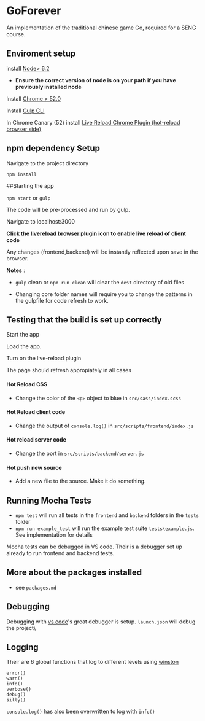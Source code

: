 # GoForever

An implementation of the traditional chinese game Go, required for a SENG course.

## Enviroment setup

install [Node> 6.2](https://nodejs.org/en/) 

* **Ensure the correct version of node is on your path if you have previously installed node**

Install [Chrome > 52.0](https://www.google.com/chrome/browser/canary.html)

Install [Gulp CLI](https://github.com/gulpjs/gulp/blob/master/docs/getting-started.md)

In Chrome Canary (52) install [Live Reload Chrome Plugin (hot-reload browser side)](https://chrome.google.com/webstore/detail/livereload/jnihajbhpnppcggbcgedagnkighmdlei?hl=en)

## npm dependency Setup

Navigate to the project directory

````npm install````

##Starting the app

````npm start```` or ````gulp````

The code will be pre-processed and run by gulp. 

Navigate to localhost:3000 

**Click the [livereload browser plugin](https://chrome.google.com/webstore/detail/livereload/jnihajbhpnppcggbcgedagnkighmdlei?hl=en) icon to enable live reload of client code**

Any changes (frontend,backend) will be instantly reflected upon save in the browser.

**Notes** : 

* ````gulp```` clean or ````npm run clean```` will clear the ````dest```` directory of old files

* Changing core folder names will require you to change the patterns in the gulpfile for code refresh to work.


## Testing that the build is set up correctly

Start the app

Load the app.

Turn on the live-reload plugin

The page should refresh appropiately in all cases

#### Hot Reload CSS

* Change the color of the ````<p>```` object to blue in ````src/sass/index.scss````

#### Hot Reload client code

* Change the output of ````console.log()```` in ````src/scripts/frontend/index.js````

#### Hot reload server code

* Change the port in ````src/scripts/backend/server.js````

#### Hot push new source

* Add a new file to the source. Make it do something.


## Running Mocha Tests

* ````npm test```` will run all tests in the ````frontend```` and ````backend```` folders in the ````tests```` folder
* ````npm run example_test```` will run the example test suite ````tests\example.js````. See implementation for details

Mocha tests can be debugged in VS code. Their is a debugger set up already to run frontend and backend tests.

## More about the packages installed

* see ````packages.md````

## Debugging

Debugging with [vs code](https://code.visualstudio.com/)'s great debugger is setup. ````launch.json```` will debug the project\

## Logging

Their are 6 global functions that log to different levels using [winston](https://github.com/winstonjs/winston)

````
error()
warn()
info()
verbose()
debug()
silly()
````

````console.log()```` has also been overwritten to log with ````info()````